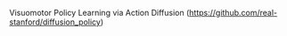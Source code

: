 
Visuomotor Policy Learning via Action Diffusion (https://github.com/real-stanford/diffusion_policy)

